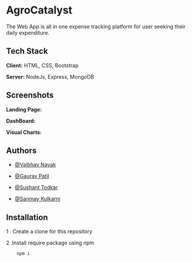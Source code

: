 
# AgroCatalyst

The Web App is all in one expense tracking platform for user seeking their daily expenditure.





## Tech Stack

**Client:** HTML, CSS, Bootstrap

**Server:** NodeJs, Express, MongoDB


## Screenshots

**Landing Page:**

**DashBoard:**

**Visual Charts:**


## Authors

- [@Vaibhav Nayak](https://www.linkedin.com/in/vaibhavnayak/)

- [@Gaurav Patil](https://www.linkedin.com/in/gaurav-patil-021850212/)

- [@Sushant Todkar](https://www.linkedin.com/in/sushant-todkar-b76b02216/)

- [@Sanmay Kulkarni](https://www.linkedin.com/in/sanmay-kulkarni-2b0a20207/)


## Installation

1 . Create a clone for this repository

2 .Install require package using npm

```bash
    npm i
```
